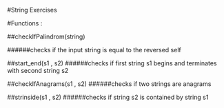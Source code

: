 #String Exercises 

#Functions :

##checkIfPalindrom(string) 
   
######checks if the input string is equal to the reversed self

##start_end(s1 , s2) 
######checks if first string s1 begins and terminates with second string s2

##checkIfAnagrams(s1 , s2) 
######checks if two strings are anagrams

##strinside(s1 , s2) 
######checks if string s2 is contained by string s1
